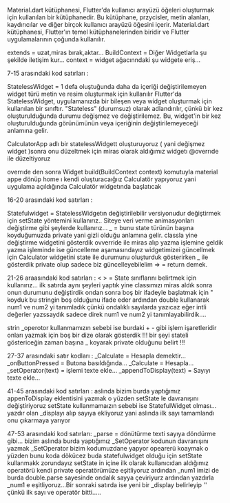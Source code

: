 Material.dart kütüphanesi, Flutter'da kullanıcı arayüzü öğeleri oluşturmak için kullanılan bir kütüphanedir. Bu kütüphane, przycisler, metin alanları, kaydırıcılar ve diğer birçok kullanıcı arayüzü öğesini içerir. Material.dart kütüphanesi, Flutter'ın temel kütüphanelerinden biridir ve Flutter uygulamalarının çoğunda kullanılır.

extends = uzat,miras bırak,aktar...
BuildContext = Diğer Widgetlarla şu şekilde iletişim kur...
context = widget ağacınndaki şu widgete eriş...

7-15 arasındaki kod satırları :

StatelessWidget = 1 defa oluştuğunda daha da içeriği değiştirilemeyen widget türü metin ve resim oluşturmak için kullanılır
Flutter'da StatelessWidget, uygulamanızda bir bileşen veya widget oluşturmak için kullanılan bir sınıftır. "Stateless" (durumsuz) olarak adlandırılır, çünkü bir kez oluşturulduğunda durumu değişmez ve değiştirilemez. Bu, widget'in bir kez oluşturulduğunda görünümünün veya içeriğinin değiştirilemeyeceği anlamına gelir.

CalculatorApp adlı bir statelessWidgett oluşturuyoruz ( yani değişmez widget )sonra onu düzeltmek için miras olarak aldığımız widgetı
@overrıde ile düzeltiyoruz

overrıde den sonra  Widget build(BuildContext context) komutuyla material appe dönüp home ı kendi oluşturacaığıız Calculatör yapıyoruz
yani uygulama açıldığında Calculatör widgetında başlatıcak

16-20 arasındaki kod satırları :

Statefulwidget = StatelessWidgetın değiştirilebilir versiyonudur değiştirmek için setState yöntemini kullanırız.. Siteye veri verme animasyonları değiştirme gibi şeylerde kullanırız...
 _ = bunu state türünün başına koyduğumuzda private yani gizli olduğu anlamına gelir.
classla yine değiştirme widgetini gösterdik ovverride ile miras alıp yazma işlemine geldik yazma işleminde ise güncelleme aşamasındayız 
widgetimizei güncellmek için Calculator widgetini state ile durumunu oluşturduk
 gösterirken _ ile gösterdik private olup sadece biz güncelleyebilelim
=> = return demek.


21-26 araasındaki kod satırları : 
<  > = State sınıflarını belirtmek için kullanırız...
ilk satırda aynı şeyleri yaptık yine classımızı miras aldık sonra onun durumunu değiştirdik ondan sonra boş bir ifadeyle başlatmak için " koyduk bu stringin boş olduğunu ifade eder 
ardından double kullanarak num1 ve num2 yi tanımladık çünkü ondalıklı sayılarda yazıcaz eğer intli değerler yazssaydık sadece direk num1 ve num2 yi tanımlayabilirdik....

strin _operotor kullanmamızın sebebi ise burdaki + - gibi işlem işaretleridir onları yazmak için boş bir dize olarak gösterdik 
!!!  bir şeyi stateli göstericeğin zaman başına _ koyarak private olduğunu belirt !!!

27-37 arasındaki satır kodları :
_Calculate = Hesapla demektir...
_onButtonPressed = Butona basıldığında...
_Calculate = Hesapla...
_setOperator(text) = işlemi texte ekle...
_appendToDisplay(text) = Sayıyı texte ekle...

41-45 arasındaki kod satırları :
aslında bizim burda yaptığımız appenToDisplay eklentisini yazmak o yüzden setState le davranışını değiştiriyoruz setState kullanmamaızın sebebi ise StatefulWidget olması...
yazdır olan _displayı alıp sayıya ekliyoruz yani aslında ilk sayı tamamlandı onu çıkarmaya yarıyor

47-53 arasındaki kod satırları:
_parse = dönütürme texti sayıya döndürme gibi...
bizim aslında burda yaptığımız _SetOperator kodunun davranışını yazmak _SetOperator bizim kodumuzdane yapyor opearerü koaymak o yüzden bunu koda dökücez buda statefulwidget olduğu için setState kullanmakk zorundayız setState in içine ilk olarak kullanıcıdan aldığımız operatörü kendi private operatörümüze eşitliyoruz ardından _num1 imizi de burda double.parse sayesinde ondalık sayya çeviriyurz ardından yazdırla _num1 e eşitliyoruz...Bir sonraki satırda ise yeni bir _display belirleyip '' çünkü ilk sayı ve operatör bitti.....
